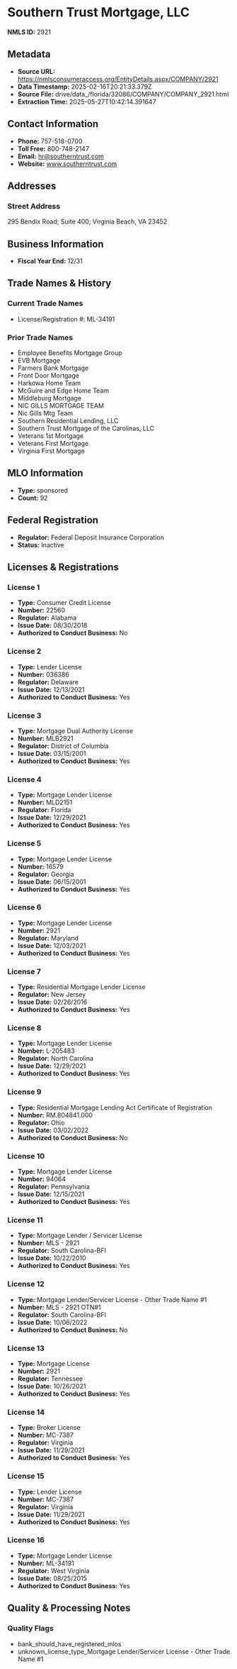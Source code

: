 # Southern Trust Mortgage, LLC

**NMLS ID:** 2921

## Metadata
- **Source URL:** https://nmlsconsumeraccess.org/EntityDetails.aspx/COMPANY/2921
- **Data Timestamp:** 2025-02-16T20:21:33.379Z
- **Source File:** drive/data_/florida/32086/COMPANY/COMPANY_2921.html
- **Extraction Time:** 2025-05-27T10:42:14.391647

## Contact Information
- **Phone:** 757-518-0700
- **Toll Free:** 800-748-2147
- **Email:** hr@southerntrust.com
- **Website:** www.southerntrust.com

## Addresses
### Street Address
295 Bendix Road; Suite 400; Virginia Beach, VA 23452

## Business Information
- **Fiscal Year End:** 12/31

## Trade Names & History
### Current Trade Names
- License/Registration #: ML-34191

### Prior Trade Names
- Employee Benefits Mortgage Group
- EVB Mortgage
- Farmers Bank Mortgage
- Front Door Mortgage
- Harkowa Home Team
- McGuire and Edge Home Team
- Middleburg Mortgage
- NIC GILLS MORTGAGE TEAM
- Nic Gills Mtg Team
- Southern Residential Lending, LLC
- Southern Trust Mortgage of the Carolinas, LLC
- Veterans 1st Mortgage
- Veterans First Mortgage
- Virginia First Mortgage

## MLO Information
- **Type:** sponsored
- **Count:** 92

## Federal Registration
- **Regulator:** Federal Deposit Insurance Corporation
- **Status:** Inactive

## Licenses & Registrations

### License 1
- **Type:** Consumer Credit License
- **Number:** 22560
- **Regulator:** Alabama
- **Issue Date:** 08/30/2018
- **Authorized to Conduct Business:** No

### License 2
- **Type:** Lender License
- **Number:** 036386
- **Regulator:** Delaware
- **Issue Date:** 12/13/2021
- **Authorized to Conduct Business:** Yes

### License 3
- **Type:** Mortgage Dual Authority License
- **Number:** MLB2921
- **Regulator:** District of Columbia
- **Issue Date:** 03/15/2001
- **Authorized to Conduct Business:** Yes

### License 4
- **Type:** Mortgage Lender License
- **Number:** MLD2151
- **Regulator:** Florida
- **Issue Date:** 12/29/2021
- **Authorized to Conduct Business:** Yes

### License 5
- **Type:** Mortgage Lender License
- **Number:** 16579
- **Regulator:** Georgia
- **Issue Date:** 06/15/2001
- **Authorized to Conduct Business:** Yes

### License 6
- **Type:** Mortgage Lender License
- **Number:** 2921
- **Regulator:** Maryland
- **Issue Date:** 12/03/2021
- **Authorized to Conduct Business:** Yes

### License 7
- **Type:** Residential Mortgage Lender License
- **Regulator:** New Jersey
- **Issue Date:** 02/26/2016
- **Authorized to Conduct Business:** Yes

### License 8
- **Type:** Mortgage Lender License
- **Number:** L-205483
- **Regulator:** North Carolina
- **Issue Date:** 12/29/2021
- **Authorized to Conduct Business:** Yes

### License 9
- **Type:** Residential Mortgage Lending Act Certificate of Registration
- **Number:** RM.804841.000
- **Regulator:** Ohio
- **Issue Date:** 03/02/2022
- **Authorized to Conduct Business:** No

### License 10
- **Type:** Mortgage Lender License
- **Number:** 94064
- **Regulator:** Pennsylvania
- **Issue Date:** 12/15/2021
- **Authorized to Conduct Business:** Yes

### License 11
- **Type:** Mortgage Lender / Servicer License
- **Number:** MLS - 2921
- **Regulator:** South Carolina-BFI
- **Issue Date:** 10/22/2010
- **Authorized to Conduct Business:** Yes

### License 12
- **Type:** Mortgage Lender/Servicer License - Other Trade Name #1
- **Number:** MLS - 2921 OTN#1
- **Regulator:** South Carolina-BFI
- **Issue Date:** 10/06/2022
- **Authorized to Conduct Business:** No

### License 13
- **Type:** Mortgage License
- **Number:** 2921
- **Regulator:** Tennessee
- **Issue Date:** 10/26/2021
- **Authorized to Conduct Business:** Yes

### License 14
- **Type:** Broker License
- **Number:** MC-7387
- **Regulator:** Virginia
- **Issue Date:** 11/29/2021
- **Authorized to Conduct Business:** Yes

### License 15
- **Type:** Lender License
- **Number:** MC-7387
- **Regulator:** Virginia
- **Issue Date:** 11/29/2021
- **Authorized to Conduct Business:** Yes

### License 16
- **Type:** Mortgage Lender License
- **Number:** ML-34191
- **Regulator:** West Virginia
- **Issue Date:** 08/25/2015
- **Authorized to Conduct Business:** Yes

## Quality & Processing Notes
### Quality Flags
- bank_should_have_registered_mlos
- unknown_license_type_Mortgage Lender/Servicer License - Other Trade Name #1
